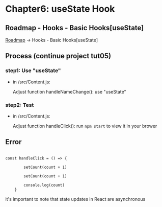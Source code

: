 # Chapter6:  useState Hook

## Roadmap - Hooks - Basic Hooks[useState]

[Roadmap](https://roadmap.sh/react)    ->    Hooks - Basic Hooks[useState]

## Process (continue project tut05)

### step1: Use "useState"

- in /src/Content.js:

  Adjust function handleNameChange(): use "useState"

### step2: Test

- in /src/Content.js:

  Adjust function handleClick(): run `npm start` to view it in your brower

## Error

<pre><code>
const handleClick = () => {

        setCount(count + 1)

        setCount(count + 1)
        
        console.log(count)
    }
</code></pre>

it's important to note that state updates in React are asynchronous





